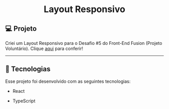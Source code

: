 <h1 align="center">Layout Responsivo</h1>

## 💻 Projeto

Criei um Layout Responsivo para o Desafio #5 do Front-End Fusion (Projeto Voluntário). Clique <a href="https://frontend-fusion-sooty.vercel.app/">aqui</a> para conferir!

---

## 🚀 Tecnologias

Esse projeto foi desenvolvido com as seguintes tecnologias:

- React
  
- TypeScript
